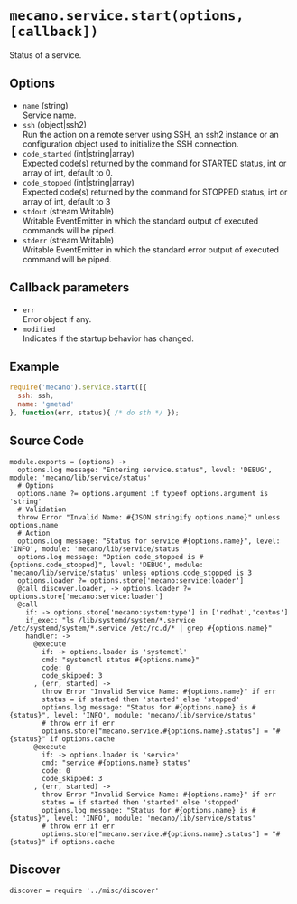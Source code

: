 
# `mecano.service.start(options, [callback])`

Status of a service.

## Options

*   `name` (string)   
    Service name.   
*   `ssh` (object|ssh2)   
    Run the action on a remote server using SSH, an ssh2 instance or an
    configuration object used to initialize the SSH connection.   
*   `code_started` (int|string|array)   
    Expected code(s) returned by the command for STARTED status, int or array of
    int, default to 0.   
*   `code_stopped` (int|string|array)   
    Expected code(s) returned by the command for STOPPED status, int or array of 
    int, default to 3   
*   `stdout` (stream.Writable)   
    Writable EventEmitter in which the standard output of executed commands will
    be piped.   
*   `stderr` (stream.Writable)   
    Writable EventEmitter in which the standard error output of executed command
    will be piped.   

## Callback parameters

*   `err`   
    Error object if any.   
*   `modified`   
    Indicates if the startup behavior has changed.   

## Example

```js
require('mecano').service.start([{
  ssh: ssh,
  name: 'gmetad'
}, function(err, status){ /* do sth */ });
```

## Source Code

    module.exports = (options) ->
      options.log message: "Entering service.status", level: 'DEBUG', module: 'mecano/lib/service/status'
      # Options
      options.name ?= options.argument if typeof options.argument is 'string'
      # Validation
      throw Error "Invalid Name: #{JSON.stringify options.name}" unless options.name
      # Action
      options.log message: "Status for service #{options.name}", level: 'INFO', module: 'mecano/lib/service/status'
      options.log message: "Option code_stopped is #{options.code_stopped}", level: 'DEBUG', module: 'mecano/lib/service/status' unless options.code_stopped is 3
      options.loader ?= options.store['mecano:service:loader']
      @call discover.loader, -> options.loader ?= options.store['mecano:service:loader']
      @call
        if: -> options.store['mecano:system:type'] in ['redhat','centos']
        if_exec: "ls /lib/systemd/system/*.service /etc/systemd/system/*.service /etc/rc.d/* | grep #{options.name}"
        handler: ->
          @execute
            if: -> options.loader is 'systemctl'
            cmd: "systemctl status #{options.name}"
            code: 0
            code_skipped: 3
          , (err, started) ->
            throw Error "Invalid Service Name: #{options.name}" if err
            status = if started then 'started' else 'stopped'
            options.log message: "Status for #{options.name} is #{status}", level: 'INFO', module: 'mecano/lib/service/status'
            # throw err if err
            options.store["mecano.service.#{options.name}.status"] = "#{status}" if options.cache
          @execute
            if: -> options.loader is 'service'
            cmd: "service #{options.name} status"
            code: 0
            code_skipped: 3
          , (err, started) ->
            throw Error "Invalid Service Name: #{options.name}" if err
            status = if started then 'started' else 'stopped'
            options.log message: "Status for #{options.name} is #{status}", level: 'INFO', module: 'mecano/lib/service/status'
            # throw err if err
            options.store["mecano.service.#{options.name}.status"] = "#{status}" if options.cache

## Discover
  
    discover = require '../misc/discover'
